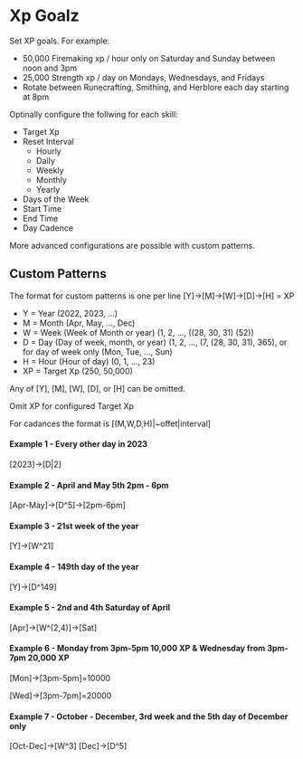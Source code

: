 # Xp Goalz

Set XP goals. For example:

- 50,000 Firemaking xp / hour only on Saturday and Sunday between noon and 3pm
- 25,000 Strength xp / day on Mondays, Wednesdays, and Fridays
- Rotate between Runecrafting, Smithing, and Herblore each day starting at 8pm

Optinally configure the follwing for each skill:
- Target Xp
- Reset Interval
  - Hourly
  - Daily
  - Weekly
  - Monthly
  - Yearly
- Days of the Week
- Start Time
- End Time
- Day Cadence

More advanced configurations are possible with custom patterns.

## Custom Patterns

The format for custom patterns is one per line [Y]->[M]->[W]->[D]->[H] = XP

- Y = Year (2022, 2023, ...)
- M = Month (Apr, May, ..., Dec)
- W = Week (Week of Month or year) (1, 2, ..., ((28, 30, 31) (52))
- D = Day (Day of week, month, or year) (1, 2, ..., (7, (28, 30, 31), 365), or for day of week only (Mon, Tue, ..., Sun)
- H = Hour (Hour of day) (0, 1, ..., 23) 
- XP = Target Xp (250, 50,000)

Any of [Y], [M], [W], [D], or [H] can be omitted.

Omit XP for configured Target Xp

For cadances the format is [(M,W,D,H)|~offet|interval]

#### Example 1 - Every other day in 2023
[2023]->[D|2]

#### Example 2 - April and May 5th 2pm - 6pm
[Apr-May]->[D^5]->[2pm-6pm]

#### Example 3 - 21st week of the year
[Y]->[W^21]

#### Example 4 - 149th day of the year
[Y]->[D^149]

#### Example 5 - 2nd and 4th Saturday of April
[Apr]->[W^(2,4)]->[Sat]

#### Example 6 - Monday from 3pm-5pm 10,000 XP & Wednesday from 3pm-7pm 20,000 XP
[Mon]->[3pm-5pm]=10000

[Wed]->[3pm-7pm]=20000

#### Example 7 - October - December, 3rd week and the 5th day of December only
[Oct-Dec]->[W^3]
[Dec]->[D^5]
